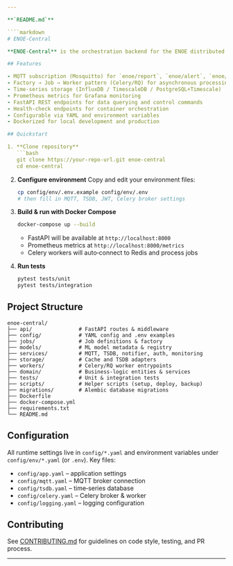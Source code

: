 ```yaml
---

**`README.md`**

````markdown
# ENOE‑Central

**ENOE‑Central** is the orchestration backend for the ENOE distributed flood‑forecast system. It ingests sensor reports and alerts from edge gateways, persists time‑series data, exposes REST APIs, and coordinates model updates to the field.

## Features

- MQTT subscription (Mosquitto) for `enoe/report`, `enoe/alert`, `enoe/control`  
- Factory → Job → Worker pattern (Celery/RQ) for asynchronous processing  
- Time‑series storage (InfluxDB / TimescaleDB / PostgreSQL+Timescale)  
- Prometheus metrics for Grafana monitoring  
- FastAPI REST endpoints for data querying and control commands  
- Health‑check endpoints for container orchestration  
- Configurable via YAML and environment variables  
- Dockerized for local development and production  

## Quickstart

1. **Clone repository**  
   ```bash
   git clone https://your‑repo-url.git enoe-central
   cd enoe-central
````

2. **Configure environment**
   Copy and edit your environment files:

   ```bash
   cp config/env/.env.example config/env/.env
   # then fill in MQTT, TSDB, JWT, Celery broker settings
   ```

3. **Build & run with Docker Compose**

   ```bash
   docker-compose up --build
   ```

   * FastAPI will be available at `http://localhost:8000`
   * Prometheus metrics at `http://localhost:8000/metrics`
   * Celery workers will auto‑connect to Redis and process jobs

4. **Run tests**

   ```bash
   pytest tests/unit
   pytest tests/integration
   ```

## Project Structure

```
enoe-central/
├── api/               # FastAPI routes & middleware
├── config/            # YAML config and .env examples
├── jobs/              # Job definitions & factory
├── models/            # ML model metadata & registry
├── services/          # MQTT, TSDB, notifier, auth, monitoring
├── storage/           # Cache and TSDB adapters
├── workers/           # Celery/RQ worker entrypoints
├── domain/            # Business‑logic entities & services
├── tests/             # Unit & integration tests
├── scripts/           # Helper scripts (setup, deploy, backup)
├── migrations/        # Alembic database migrations
├── Dockerfile
├── docker-compose.yml
├── requirements.txt
└── README.md
```

## Configuration

All runtime settings live in `config/*.yaml` and environment variables under `config/env/*.yaml` (or `.env`). Key files:

* `config/app.yaml` – application settings
* `config/mqtt.yaml` – MQTT broker connection
* `config/tsdb.yaml` – time‑series database
* `config/celery.yaml` – Celery broker & worker
* `config/logging.yaml` – logging configuration

## Contributing

See [CONTRIBUTING.md](CONTRIBUTING.md) for guidelines on code style, testing, and PR process.

---
```


````


